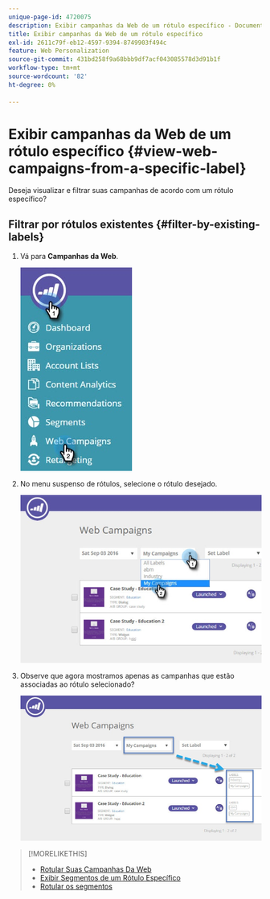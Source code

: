 ```yaml
---
unique-page-id: 4720075
description: Exibir campanhas da Web de um rótulo específico - Documentação do Marketo - Documentação do produto
title: Exibir campanhas da Web de um rótulo específico
exl-id: 2611c79f-eb12-4597-9394-8749903f494c
feature: Web Personalization
source-git-commit: 431bd258f9a68bbb9df7acf043085578d3d91b1f
workflow-type: tm+mt
source-wordcount: '82'
ht-degree: 0%

---
```


# Exibir campanhas da Web de um rótulo específico {#view-web-campaigns-from-a-specific-label}

Deseja visualizar e filtrar suas campanhas de acordo com um rótulo específico?

## Filtrar por rótulos existentes {#filter-by-existing-labels}

1. Vá para **Campanhas da Web**.

   ![](assets/web-campaigns-hand-4.jpg)

1. No menu suspenso de rótulos, selecione o rótulo desejado.

   ![](assets/web-campaigns-my-campaigns-dropdown-1.jpg)

1. Observe que agora mostramos apenas as campanhas que estão associadas ao rótulo selecionado?

   ![](assets/web-campaigns-label-showing-1.jpg)

>[!MORELIKETHIS]
>
>* [Rotular Suas Campanhas Da Web](/help/marketo/product-docs/web-personalization/working-with-web-campaigns/label-your-web-campaigns.md)
>* [Exibir Segmentos de um Rótulo Específico](/help/marketo/product-docs/web-personalization/using-web-segments/view-segments-from-a-specific-label.md)
>* [Rotular os segmentos](/help/marketo/product-docs/web-personalization/using-web-segments/label-your-segment.md)
